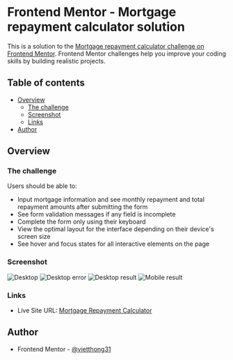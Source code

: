 # Frontend Mentor - Mortgage repayment calculator solution

This is a solution to the [Mortgage repayment calculator challenge on Frontend Mentor](https://www.frontendmentor.io/challenges/mortgage-repayment-calculator-Galx1LXK73). Frontend Mentor challenges help you improve your coding skills by building realistic projects.

## Table of contents

- [Overview](#overview)
  - [The challenge](#the-challenge)
  - [Screenshot](#screenshot)
  - [Links](#links)
- [Author](#author)

## Overview

### The challenge

Users should be able to:

- Input mortgage information and see monthly repayment and total repayment amounts after submitting the form
- See form validation messages if any field is incomplete
- Complete the form only using their keyboard
- View the optimal layout for the interface depending on their device's screen size
- See hover and focus states for all interactive elements on the page

### Screenshot

![Desktop](https://i.imgur.com/N5Uqtyf.png)
![Desktop error](https://i.imgur.com/8WtrGa2.png)
![Desktop result](https://i.imgur.com/cdvg0wF.png)
![Mobile result](https://i.imgur.com/DUsy2Uj.png)

### Links

- Live Site URL: [Mortgage Repayment Calculator](https://bejewelled-cajeta-3ed1ea.netlify.app/)

## Author

- Frontend Mentor - [@vietthong31](https://www.frontendmentor.io/profile/vietthong31)
